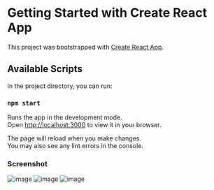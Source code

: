 # Getting Started with Create React App

This project was bootstrapped with [Create React App](https://github.com/facebook/create-react-app).

## Available Scripts

In the project directory, you can run:

### `npm start`

Runs the app in the development mode.\
Open [http://localhost:3000](http://localhost:3000) to view it in your browser.

The page will reload when you make changes.\
You may also see any lint errors in the console.

### Screenshot

![image](https://user-images.githubusercontent.com/59939891/173730681-4339d970-cff2-48da-810c-7c6d1b1f1884.png)
![image](https://user-images.githubusercontent.com/59939891/173730853-1a4b775d-9967-4654-977e-afbb4f7bd8ab.png)
![image](https://user-images.githubusercontent.com/59939891/173730907-d8308f93-37f3-4a8a-b82d-0d8619c1689d.png)


